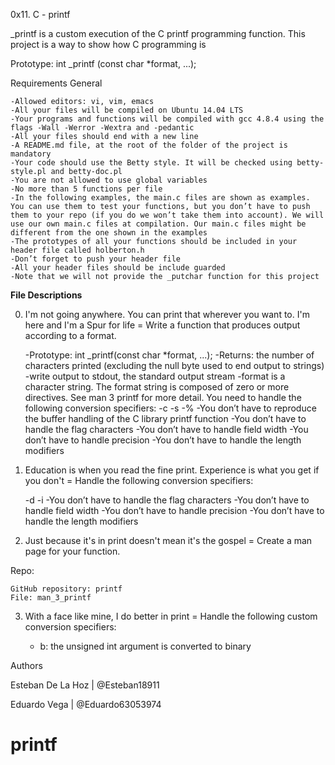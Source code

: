 <p1>0x11. C - printf</p1>

_printf is a custom execution of the C printf programming function. This project is a way to show how C programming is

Prototype: int _printf (const char *format, ...);

<p1>Requirements</p1>
<p3>General</p3>

    -Allowed editors: vi, vim, emacs
    -All your files will be compiled on Ubuntu 14.04 LTS
    -Your programs and functions will be compiled with gcc 4.8.4 using the flags -Wall -Werror -Wextra and -pedantic
    -All your files should end with a new line
    -A README.md file, at the root of the folder of the project is mandatory
    -Your code should use the Betty style. It will be checked using betty-style.pl and betty-doc.pl
    -You are not allowed to use global variables
    -No more than 5 functions per file
    -In the following examples, the main.c files are shown as examples. You can use them to test your functions, but you don’t have to push them to your repo (if you do we won’t take them into account). We will use our own main.c files at compilation. Our main.c files might be different from the one shown in the examples
    -The prototypes of all your functions should be included in your header file called holberton.h
    -Don’t forget to push your header file
    -All your header files should be include guarded
    -Note that we will not provide the _putchar function for this project


<strong>File Descriptions</strong>

0. I'm not going anywhere. You can print that wherever you want to. I'm here and I'm a Spur for life = Write a function that produces output according to a format.

    -Prototype: int _printf(const char *format, ...);
    -Returns: the number of characters printed (excluding the null byte used to end output to strings)
    -write output to stdout, the standard output stream
    -format is a character string. The format string is composed of zero or more directives. See man 3 printf for more detail. You need to handle the following conversion specifiers:
        -c
        -s
        -%
    -You don’t have to reproduce the buffer handling of the C library printf function
    -You don’t have to handle the flag characters
    -You don’t have to handle field width
    -You don’t have to handle precision
    -You don’t have to handle the length modifiers


1. Education is when you read the fine print. Experience is what you get if you don't  = Handle the following conversion specifiers:

   -d
   -i
    -You don’t have to handle the flag characters
    -You don’t have to handle field width
    -You don’t have to handle precision
    -You don’t have to handle the length modifiers


2. Just because it's in print doesn't mean it's the gospel = Create a man page for your function.

Repo:

    GitHub repository: printf
    File: man_3_printf



3. With a face like mine, I do better in print = Handle the following custom conversion specifiers:

   - b: the unsigned int argument is converted to binary










<p1>Authors</p1>

Esteban De La Hoz | @Esteban18911

Eduardo Vega | @Eduardo63053974
# printf
